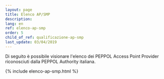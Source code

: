 ```yaml
---
layout: page
title: Elenco AP/SMP
description: 
lang: en
ref: elenco-ap-smp
order: 5
child_of_ref: qualificazione-ap-smp
last_update: 03/04/2019
---
```


Di seguito è possibile visionare l'elenco dei PEPPOL Access Point Provider
riconosciuti dalla PEPPOL Authority italiana.

{% include elenco-ap-smp.html %}
